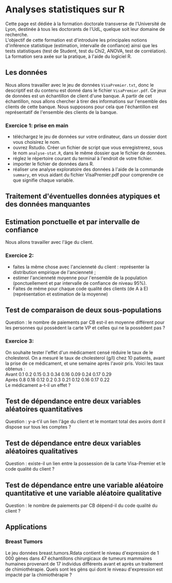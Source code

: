 # Analyses statistiques sur R

Cette page est dédiée à la formation doctorale transverse de l'Université de Lyon, destinée à tous les doctorants de l'UdL, quelque soit leur domaine de recherche.\
L'objectif de cette formation est d'introduire les principales notions d'inférence statistique (estimation, intervalle de confiance) ainsi que les tests statistiques (test de Student, test du Chi2, ANOVA, test de corrélation).\
La formation sera axée sur la pratique, à l'aide du logiciel R.

## Les données
Nous allons travailler avec le jeu de données `VisaPremier.txt`, donc le descriptif est du contenu est donné dans le fichier `VisaPremier.pdf`.
Ce jeux de données est un échantillon de client d'une banque. A partir de cet échantillon, nous allons chercher à tirer des informations sur l'ensemble des clients de cette banque.
Nous supposons pour cela que l'échantillon est représentatif de l'ensemble des clients de la banque.

### Exercice 1: prise en main
  - téléchargez le jeu de données sur votre ordinateur, dans un dossier dont vous choisirez le nom.
  - ouvrez Rstudio. Créer un fichier de script que vous enregistrerez, sous le nom `analyse-stat.R`, dans le même dossier que le fichier de données.
  - réglez le répertoire courant du terminal à l'endroit de votre fichier.
  - importer le fichier de données dans R.
  - réaliser une analyse exploratoire des données à l'aide de la commande `summary`, en vous aidant du fichier VisaPremier.pdf pour comprendre ce que signifie chaque variable.

## Traitement d'éventuelles données atypiques et des données manquantes

## Estimation ponctuelle et par intervalle de confiance
Nous allons travailler avec l'âge du client.

### Exercice 2: 
- faites la même chose avec l'ancienneté du client : représenter la distribution empirique de l'ancienneté ;
- estimer l'ancienneté moyenne pour l'ensemble de la population (ponctuellement et par intervalle de confiance de niveau 95%).
- Faites de même pour chaque code qualité des clients (de A à E) (représentation et estimation de la moyenne)

## Test de comparaison de deux sous-populations
Question : le nombre de paiements par CB est-il en moyenne différent pour les personnes qui possèdent la carte VP et celles qui ne la possèdent pas ?

### Exercice 3:
On souhaite tester l'effet d'un médicament censé réduire le taux de le cholesterol. On a mesuré le taux de cholesterol (g/l) chez 10 patients, avant la prise de ce médicament, et une semaine après l'avoir pris. Voici les taux obtenus :\
Avant 0.1  0.2 0.15 0.3 0.34 0.16 0.09 0.24 0.17 0.29\
Après 0.8  0.18 0.12 0.2 0.3 0.21 0.12 0.16 0.17 0.22\
Le médicament a-t-il un effet ?

## Test de dépendance entre deux variables aléatoires quantitatives
Question : y-a-t'il un lien l'âge du client et le montant total des avoirs dont il dispose sur tous les comptes ?

## Test de dépendance entre deux variables aléatoires qualitatives
Question : existe-il un lien entre la possession de la carte Visa-Premier et le code qualité du client ?

## Test de dépendance entre une variable aléatoire quantitative et une variable aléatoire qualitative
Question : le nombre de paiements par CB dépend-il du code qualité du client ?

## Applications 

### Breast Tumors
Le jeu données breast.tumors.Rdata contient le niveau d'expression de 1 000 gènes dans 47 échantillons chirurgicaux de tumeurs mammaires humaines provenant de 17 individus différents avant et après un traitement de chimiothérapie. Quels sont les gèns qui dont le niveau d'expression est impacté par la chimiothérapie ?


